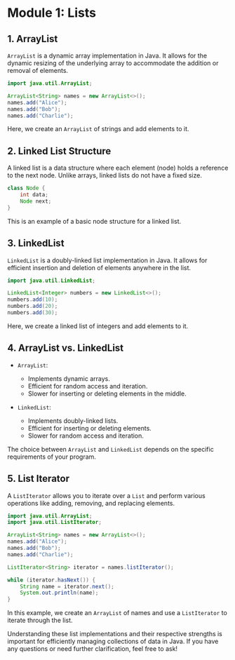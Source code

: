 # Module 1: Lists

## 1. ArrayList

`ArrayList` is a dynamic array implementation in Java. It allows for the dynamic resizing of the underlying array to accommodate the addition or removal of elements.

```java
import java.util.ArrayList;

ArrayList<String> names = new ArrayList<>();
names.add("Alice");
names.add("Bob");
names.add("Charlie");
```

Here, we create an `ArrayList` of strings and add elements to it.

## 2. Linked List Structure

A linked list is a data structure where each element (node) holds a reference to the next node. Unlike arrays, linked lists do not have a fixed size.

```java
class Node {
    int data;
    Node next;
}
```

This is an example of a basic node structure for a linked list.

## 3. LinkedList

`LinkedList` is a doubly-linked list implementation in Java. It allows for efficient insertion and deletion of elements anywhere in the list.

```java
import java.util.LinkedList;

LinkedList<Integer> numbers = new LinkedList<>();
numbers.add(10);
numbers.add(20);
numbers.add(30);
```

Here, we create a linked list of integers and add elements to it.

## 4. ArrayList vs. LinkedList

- `ArrayList`:
  - Implements dynamic arrays.
  - Efficient for random access and iteration.
  - Slower for inserting or deleting elements in the middle.

- `LinkedList`:
  - Implements doubly-linked lists.
  - Efficient for inserting or deleting elements.
  - Slower for random access and iteration.

The choice between `ArrayList` and `LinkedList` depends on the specific requirements of your program.

## 5. List Iterator

A `ListIterator` allows you to iterate over a `List` and perform various operations like adding, removing, and replacing elements.

```java
import java.util.ArrayList;
import java.util.ListIterator;

ArrayList<String> names = new ArrayList<>();
names.add("Alice");
names.add("Bob");
names.add("Charlie");

ListIterator<String> iterator = names.listIterator();

while (iterator.hasNext()) {
    String name = iterator.next();
    System.out.println(name);
}
```

In this example, we create an `ArrayList` of names and use a `ListIterator` to iterate through the list.

Understanding these list implementations and their respective strengths is important for efficiently managing collections of data in Java. If you have any questions or need further clarification, feel free to ask!